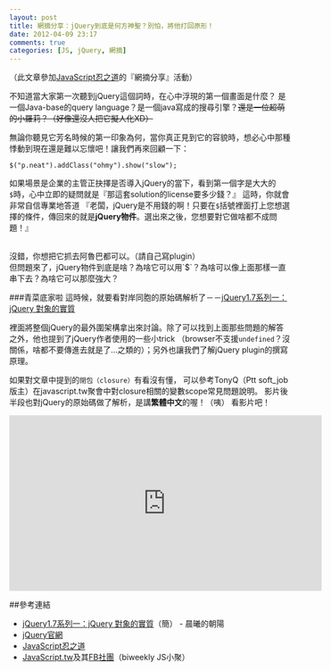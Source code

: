 ```yaml
---
layout: post
title: 網摘分享：jQuery到底是何方神聖？別怕，將他打回原形！
date: 2012-04-09 23:17
comments: true
categories: [JS, jQuery, 網摘]
---
```

（此文章參加[JavaScript忍之道][ninja]的『網摘分享』活動）

不知道當大家第一次聽到jQuery這個詞時，在心中浮現的第一個畫面是什麼？
是一個Java-base的query language？是一個java寫成的搜尋引擎？<del>還是一位超萌的小羅莉？（好像還沒人把它擬人化XD）</del>

無論你聽見它芳名時候的第一印象為何，當你真正見到它的容貌時，想必心中那種悸動到現在還是難以忘懷吧！讓我們再來回顧一下：  

`$("p.neat").addClass("ohmy").show("slow");`

如果場景是企業的主管正抉擇是否導入jQuery的當下，看到第一個字是大大的`$`時，心中立即的疑問就是『那這套solution的license要多少錢？』
這時，你就會非常自信專業地答道
『老闆，jQuery是不用錢的啊！只要在`$`括號裡面打上您想選擇的條件，傳回來的就是**jQuery物件**。選出來之後，您想要對它做啥都不成問題！』

<br/>
沒錯，你想把它抓去阿魯巴都可以。（請自己寫plugin） 
<br/> 
但問題來了，jQuery物件到底是啥？為啥它可以用`$`？為啥可以像上面那樣一直串下去？為啥它可以那麼強大？

###青菜底家啦
這時候，就要看對岸同胞的原始碼解析了－－[jQuery1.7系列一：jQuery 對象的實質][china] 


裡面將整個jQuery的最外圍架構拿出來討論。除了可以找到上面那些問題的解答之外，他也提到了jQuery作者使用的一些小trick
（browser不支援`undefined`？沒關係，啥都不要傳進去就是了…之類的）；另外也讓我們了解jQuery plugin的撰寫原理。

如果對文章中提到的`閉包（closure）`有看沒有懂，
可以參考TonyQ（Ptt soft_job版主）在javascript.tw聚會中對closure相關的變數scope常見問題說明。
影片後半段也對jQuery的原始碼做了解析，是講**繁體中文**的喔！（咦） 看影片吧！
<!--more-->
<iframe width="560" height="315" src="http://www.youtube.com/embed/KxItux9ZeA8?rel=0" frameborder="0" allowfullscreen></iframe>

##參考連結
*	[jQuery1.7系列一：jQuery 對象的實質][china]（簡） - 晨曦的朝陽
*	[jQuery官網][jq]
*	[JavaScript忍之道][ninja]
*	[JavaScript.tw][jstw]及其[FB社團][fb]（biweekly JS小聚）

[china]: http://xiaofei85390656-163-com.iteye.com/blog/1449221
[jq]: http://jquery.com/
[ninja]:http://ithelp.ithome.com.tw/js-ninja/
[jstw]: http://js-tw.blogspot.com/
[fb]: https://www.facebook.com/groups/javascript.tw/